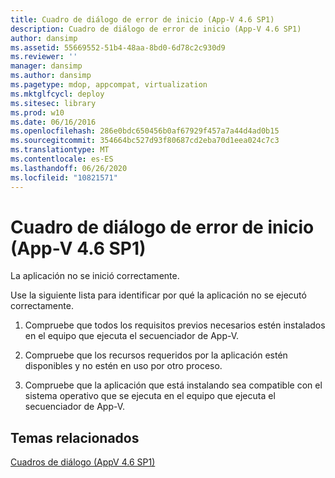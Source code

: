 ```yaml
---
title: Cuadro de diálogo de error de inicio (App-V 4.6 SP1)
description: Cuadro de diálogo de error de inicio (App-V 4.6 SP1)
author: dansimp
ms.assetid: 55669552-51b4-48aa-8bd0-6d78c2c930d9
ms.reviewer: ''
manager: dansimp
ms.author: dansimp
ms.pagetype: mdop, appcompat, virtualization
ms.mktglfcycl: deploy
ms.sitesec: library
ms.prod: w10
ms.date: 06/16/2016
ms.openlocfilehash: 286e0bdc650456b0af67929f457a7a44d4ad0b15
ms.sourcegitcommit: 354664bc527d93f80687cd2eba70d1eea024c7c3
ms.translationtype: MT
ms.contentlocale: es-ES
ms.lasthandoff: 06/26/2020
ms.locfileid: "10821571"
---
```

# Cuadro de diálogo de error de inicio (App-V 4.6 SP1)


La aplicación no se inició correctamente.

Use la siguiente lista para identificar por qué la aplicación no se ejecutó correctamente.

1.  Compruebe que todos los requisitos previos necesarios estén instalados en el equipo que ejecuta el secuenciador de App-V.

2.  Compruebe que los recursos requeridos por la aplicación estén disponibles y no estén en uso por otro proceso.

3.  Compruebe que la aplicación que está instalando sea compatible con el sistema operativo que se ejecuta en el equipo que ejecuta el secuenciador de App-V.

## Temas relacionados


[Cuadros de diálogo (AppV 4.6 SP1)](dialog-boxes--appv-46-sp1-.md)

 

 





